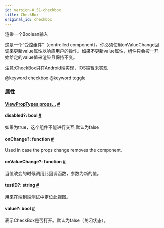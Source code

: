 ```yaml
---
id: version-0.51-checkbox
title: CheckBox
original_id: checkbox
---
```


渲染一个Boolean输入

这是一个“受控组件”（controlled component）。你必须使用onValueChange回调来更新value属性以响应用户的操作。如果不更新value属性，组件只会按一开始给定的value值来渲染且保持不变。

注意:CheckBox只在Android端实现，IOS端暂未实现

@keyword checkbox @keyword toggle


### 属性
<div class="props">
  <div class="prop"><h4 class="propTitle"><a class="anchor" name="viewproptypes"></a><a
    href="viewproptypes.html#props">ViewPropTypes props...</a> <a class="hash-link" href="#viewproptypes">#</a>
  </h4></div>
  <div class="prop"><h4 class="propTitle"><a class="anchor" name="disabled"></a>disabled?: <span
    class="propType">bool</span> <a class="hash-link" href="#disabled">#</a></h4>
    <div><p>如果为true，这个组件不能进行交互,默认为false</p></div>
  </div>
  <div class="prop"><h4 class="propTitle"><a class="anchor" name="onchange"></a>onChange?: <span class="propType">function</span>
    <a class="hash-link" href="#onchange">#</a></h4>
    <div><p>Used in case the props change removes the component.</p></div>
  </div>
  <div class="prop"><h4 class="propTitle"><a class="anchor" name="onvaluechange"></a>onValueChange?: <span
    class="propType">function</span> <a class="hash-link" href="#onvaluechange">#</a></h4>
    <div><p>当值改变的时候调用此回调函数，参数为新的值。</p></div>
  </div>
  <div class="prop"><h4 class="propTitle"><a class="anchor" name="testid"></a>testID?: <span
    class="propType">string</span> <a class="hash-link" href="#testid">#</a></h4>
    <div><p>用来在端到端测试中定位此视图。</p></div>
  </div>
  <div class="prop"><h4 class="propTitle"><a class="anchor" name="value"></a>value?: <span class="propType">bool</span>
    <a class="hash-link" href="#value">#</a></h4>
    <div><p>表示CheckBox是否打开。默认为false（关闭状态）。</p></div>
  </div>
</div>

